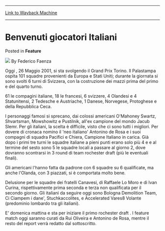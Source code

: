 
---
[Link to Wayback Machine](https://web.archive.org/web/20171123155713/https://magic.wizards.com/en/articles/archive/feature/benvenuti-giocatori-italiani-2000-01-01)

[_metadata_:wayback_url]:- "https://magic.wizards.com/en/articles/archive/feature/benvenuti-giocatori-italiani-2000-01-01"
[_metadata_:wayback_raw_url]:- "https://web.archive.org/web/20171123155713id_/https://magic.wizards.com/en/articles/archive/feature/benvenuti-giocatori-italiani-2000-01-01"
[_metadata_:wayback_capture_timestamp]:- "2017-11-23 15:57:13+00:00"
[_metadata_:publish_date]:- "2000-01-01"
[_metadata_:description]:- "Oggi , 26 Maggio 2001, si sta svolgendo il Grand Prix Torino. Il Palastampa ospita 101 squadre provenienti da Europa e Stati Uniti; durante la giornata si sono svolti 6 turni di Svizzera, con la costruzione dei mazzi prima del primo e del quarto turno."
[_metadata_:generator]:- "Drupal 7 (http://drupal.org)"
---


Benvenuti giocatori Italiani
============================



 Posted in **Feature**







![](https://media.magic.wizards.com/styles/auth_small/public/generic-avatar-150_727.png)
By Federico Faenza











Oggi , 26 Maggio 2001, si sta svolgendo il Grand Prix Torino. Il Palastampa ospita 101 squadre provenienti da Europa e Stati Uniti; durante la giornata si sono svolti 6 turni di Svizzera, con la costruzione dei mazzi prima del primo e del quarto turno.


61 le compagini italiane, 18 le francesi, 6 svizzere, 4 Olandesi e 4 Statunitensi, 2 Tedesche e Austriache, 1 Danese, Norvegese, Protoghese e della Repubblica Ceca.  

I personaggi famosi si sprecano, dai colossi americani O'Mahoney Swartz, Shvartsman, Mowshowitz e Pustilnik, all'ex campione del mondo Jacub Slemr. Per gli italiani, la scelta è difficile, visto che ci sono tutti i migliori. Per dovere di cronaca nomino il 'neo italiano' Antonino de Rosa e i suoi compagni di squadra Pacifici e Chiera, Campione Italiano in carica. Già dopo i primi tre turni le squadre italiane a pieni punti erano solo più 4 e e al termine del sesto sono 5 le squadre locali a passare al giorno 2, dove dovranno scontrarsi in 3 round di team rochester draft (più le eventuali finali).  

Gli americani l'hanno fatta da padrone con 6 squadre su 6 qualificate, ma anche l'Olanda, con 3 piazzati, si è comportata molto bene.


Delusione per le squadre dei fratelli Canavesi, di Raffaele Lo Moro e di Ivan Curina, rispettivamente prima seconda e terza non qualificata per il secondo giorno. Gli italiani da seguire oggi sono Bologna Demolition Team, Ci Ciampem i dane', Stuchkaccolites, e Accelerated Vares8 Volante (predominio lombardo tra gli italiani).  

E' domenica mattina e sta per iniziare il primo rochester draft . I feature match oggi saranno curati da Rui Oliveira e Antonino de Rosa, mentre il resto del report verrà redatto dal sottoscritto.







